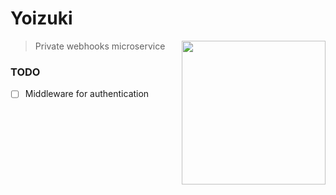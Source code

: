 # Yoizuki
<a href="https://azurlane.koumakan.jp/wiki/Yoizuki"><img align='right' src="https://azurlane.netojuu.com/images/f/fe/YoizukiShipyardIcon.png" width="230"></a>
> Private webhooks microservice

### TODO
- [ ] Middleware for authentication
